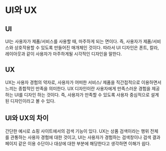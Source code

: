 # UI와 UX

## UI

UI는 사용자가 제품/서비스를 사용할 때, 마주하게 되는 면이다. 즉, 사용자가 제품/서비스와 상호작용할 수 있도록 만들어진 매개체인 것이다. 따라서 UI 디자인은 폰트, 칼라, 레이아웃과 같이 사용자가 마주하게될 시각적인 디자인을 말한다.

## UX

UX는 사용자 경험의 약자로, 사용자가 어떠한 서비스/ 제품을 직간접적으로 이용하면서 느끼는 종합적인 만족을 의미한다. UX 디자인이란 사용자에게 만족스러운 경험을 제공하는 UI를 디자인 하는 것이다. 즉, 사용자가 만족할 수 있도록 사용자 중심적으로 설계된 디자인이라고 볼 수 있다.

## UI와 UX의 차이

간단한 예시로 쇼핑 사이트에서의 검색 기능이 있다. UX는 상품 검색이라는 행위 전체를 관통하는 사용자 경험에 대한 것이고, UI는 사용자가 경험하는 검색창이나 검색 결과 페이지 같은 이용 수단이나 대상에 대한 부분에 해당한다고 생각하면 이해가 쉽다.
